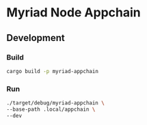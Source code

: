 # Myriad Node Appchain

## Development
### Build
```bash
cargo build -p myriad-appchain
```

### Run
```bash
./target/debug/myriad-appchain \
--base-path .local/appchain \
--dev
```
